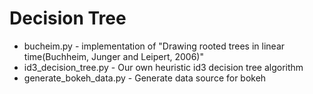 # Decision Tree

 * bucheim.py - implementation of "Drawing rooted trees in linear time(Buchheim, Junger and Leipert, 2006)"
 * id3_decision_tree.py - Our own heuristic id3 decision tree algorithm
 * generate_bokeh_data.py - Generate data source for bokeh
